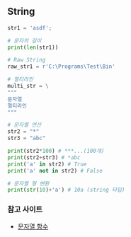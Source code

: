 ## String

```py
str1 = 'asdf';

# 문자의 길이
print(len(str1))

# Raw String
raw_str1 = r'C:\Programs\Test\Bin'

# 멀티라인
multi_str = \
"""
문자열
멀티라인
"""

# 문자열 연산
str2 = "*"
str3 = "abc"

print(str2*100) # ***...(100개)
print(str2+str3) # *abc
print('a' in str2) # True
print('a' not in str2) # False

# 문자열 형 변환
print(str(10)+'a') # 10a (string 타입)
```

### 참고 사이트

- [문자열 함수](https://www.w3schools.com/python/python_ref_string.asp)
